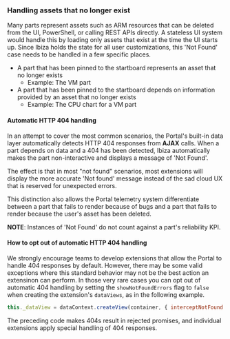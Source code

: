 
### Handling assets that no longer exist

Many parts represent assets such as ARM resources that can be deleted from the UI, PowerShell, or calling REST APIs directly.  A stateless UI system would handle this by loading only assets that exist at the time the UI starts up.  Since Ibiza holds the state for all user customizations, this 'Not Found' case needs to be handled in a few specific places. 

* A part that has been pinned to the startboard represents an asset that no longer exists
  * Example: The VM part
* A part that has been pinned to the startboard depends on information provided by an asset that no longer exists
  * Example: The CPU chart for a VM part

#### Automatic HTTP 404 handling

In an attempt to cover the most common scenarios, the Portal's built-in data layer automatically detects HTTP 404 responses from **AJAX** calls.  When a part depends on data and a 404 has been detected, Ibiza automatically makes the part non-interactive and displays a message of 'Not Found'.

The effect is that in most "not found" scenarios, most extensions will display the more accurate 'Not found' message instead of the sad cloud UX that is reserved for  unexpected errors.

This distinction also allows the Portal telemetry system differentiate between a part that fails to render because of bugs and a part that fails to render because the user's asset has been deleted.

**NOTE**: Instances of 'Not Found' do not count against a part's reliability KPI.

#### How to opt out of automatic HTTP 404 handling

We strongly encourage teams to develop extensions that allow the Portal to  handle 404 responses by default. However, there may be some valid exceptions where this standard behavior may not be the best action an extensinon can perform.  In those very rare cases you can opt out of automatic 404 handling by setting the `showNotFoundErrors` flag to `false` when creating the extension's `dataViews`, as in the following example.

```js
this._dataView = dataContext.createView(container, { interceptNotFound: false });
```

The preceding code makes 404s result in rejected promises, and individual extensions apply special handling of 404 responses.

